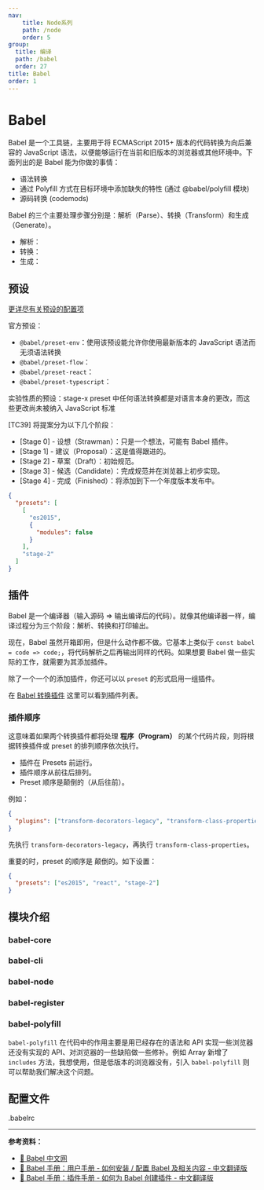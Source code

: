 ```yaml
---
nav:
    title: Node系列
    path: /node
    order: 5
group:
  title: 编译
  path: /babel
  order: 27
title: Babel
order: 1
---
```


# Babel

Babel 是一个工具链，主要用于将 ECMAScript 2015+ 版本的代码转换为向后兼容的 JavaScript 语法，以便能够运行在当前和旧版本的浏览器或其他环境中。下面列出的是 Babel 能为你做的事情：

- 语法转换
- 通过 Polyfill 方式在目标环境中添加缺失的特性 (通过 @babel/polyfill 模块)
- 源码转换 (codemods)

Babel 的三个主要处理步骤分别是：解析（Parse）、转换（Transform）和生成（Generate）。

- 解析：
- 转换：
- 生成：

## 预设

[更详尽有关预设的配置项](https://www.babeljs.cn/docs/presets)

官方预设：

- `@babel/preset-env`：使用该预设能允许你使用最新版本的 JavaScript 语法而无须语法转换
- `@babel/preset-flow`：
- `@babel/preset-react`：
- `@babel/preset-typescript`：

实验性质的预设：stage-x preset 中任何语法转换都是对语言本身的更改，而这些更改尚未被纳入 JavaScript 标准

[TC39] 将提案分为以下几个阶段：

- [Stage 0] - 设想（Strawman）：只是一个想法，可能有 Babel 插件。
- [Stage 1] - 建议（Proposal）：这是值得跟进的。
- [Stage 2] - 草案（Draft）：初始规范。
- [Stage 3] - 候选（Candidate）：完成规范并在浏览器上初步实现。
- [Stage 4] - 完成（Finished）：将添加到下一个年度版本发布中。

```json
{
  "presets": [
    [
      "es2015",
      {
        "modules": false
      }
    ],
    "stage-2"
  ]
}
```

## 插件

Babel 是一个编译器（输入源码 => 输出编译后的代码）。就像其他编译器一样，编译过程分为三个阶段：解析、转换和打印输出。

现在，Babel 虽然开箱即用，但是什么动作都不做。它基本上类似于 `const babel = code => code;`，将代码解析之后再输出同样的代码。如果想要 Babel 做一些实际的工作，就需要为其添加插件。

除了一个一个的添加插件，你还可以以 `preset` 的形式启用一组插件。

在 [Babel 转换插件](https://www.babeljs.cn/docs/plugins#%E8%BD%AC%E6%8D%A2%E6%8F%92%E4%BB%B6) 这里可以看到插件列表。

### 插件顺序

这意味着如果两个转换插件都将处理 **程序（Program）** 的某个代码片段，则将根据转换插件或 preset 的排列顺序依次执行。

- 插件在 Presets 前运行。
- 插件顺序从前往后排列。
- Preset 顺序是颠倒的（从后往前）。

例如：

```json
{
  "plugins": ["transform-decorators-legacy", "transform-class-properties"]
}
```

先执行 `transform-decorators-legacy`，再执行 `transform-class-properties`。

重要的时，preset 的顺序是 颠倒的。如下设置：

```json
{
  "presets": ["es2015", "react", "stage-2"]
}
```

## 模块介绍

### babel-core

### babel-cli

### babel-node

### babel-register

### babel-polyfill

`babel-polyfill` 在代码中的作用主要是用已经存在的语法和 API 实现一些浏览器还没有实现的 API、对浏览器的一些缺陷做一些修补。例如 Array 新增了 `includes` 方法，我想使用，但是低版本的浏览器没有，引入 `babel-polyfill` 则可以帮助我们解决这个问题。

## 配置文件

.babelrc

---

**参考资料：**

- [📖 Babel 中文网](https://www.babeljs.cn/)
- [📖 Babel 手册：用户手册 - 如何安装 / 配置 Babel 及相关内容 - 中文翻译版](https://github.com/jamiebuilds/babel-handbook/blob/master/translations/zh-Hans/user-handbook.md)
- [📖 Babel 手册：插件手册 - 如何为 Babel 创建插件 - 中文翻译版](https://github.com/jamiebuilds/babel-handbook/blob/master/translations/zh-Hans/plugin-handbook.md)
